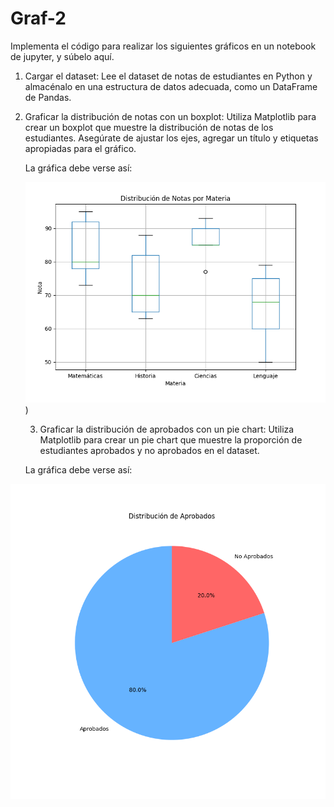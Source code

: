 # Graf-2

Implementa el código para realizar los siguientes gráficos en un notebook de jupyter, y súbelo aquí.

1. Cargar el dataset: Lee el dataset de notas de estudiantes en Python y almacénalo en una estructura de datos adecuada, como un DataFrame de Pandas.
2. Graficar la distribución de notas con un boxplot: Utiliza Matplotlib para crear un boxplot que muestre la distribución de notas de los estudiantes. Asegúrate de ajustar los ejes, agregar un título y etiquetas apropiadas para el gráfico.

   La gráfica debe verse así:

   ![Texto alternativo](https://github.com/criemqui/Graf-2/blob/main/boxplot.png))


   3. Graficar la distribución de aprobados con un pie chart: Utiliza Matplotlib para crear un pie chart que muestre la proporción de estudiantes aprobados y no aprobados en el dataset.

   La gráfica debe verse así:

  ![Texto alternativo](https://github.com/criemqui/Graf-2/blob/main/pie_chart.png)

  
  
